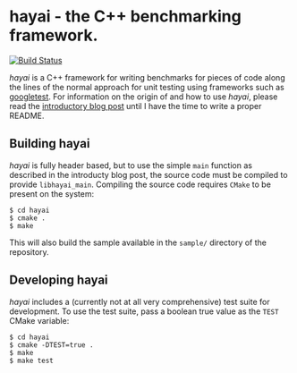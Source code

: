 # hayai - the C++ benchmarking framework.

[![Build Status](https://travis-ci.org/nickbruun/hayai.svg?branch=master)](https://travis-ci.org/nickbruun/hayai)

_hayai_ is a C++ framework for writing benchmarks for pieces of code along the lines of the normal approach for unit testing using frameworks such as [googletest](http://code.google.com/p/googletest/). For information on the origin of and how to use _hayai_, please read the [introductory blog post](http://nickbruun.dk/2012/02/07/easy-cpp-benchmarking) until I have the time to write a proper README.

## Building hayai

_hayai_ is fully header based, but to use the simple `main` function as described in the introducty blog post, the source code must be compiled to provide `libhayai_main`. Compiling the source code requires `CMake` to be present on the system:

    $ cd hayai
    $ cmake .
    $ make

This will also build the sample available in the `sample/` directory of the repository.


## Developing hayai

_hayai_ includes a (currently not at all very comprehensive) test suite for development. To use the test suite, pass a boolean true value as the `TEST` CMake variable:

    $ cd hayai
    $ cmake -DTEST=true .
    $ make
    $ make test
